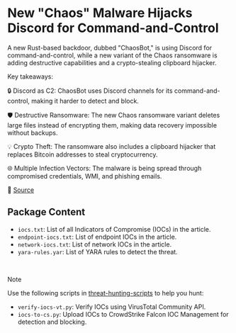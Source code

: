 # New "Chaos" Malware Hijacks Discord for Command-and-Control

A new Rust-based backdoor, dubbed "ChaosBot," is using Discord for command-and-control, while a new variant of the Chaos ransomware is adding destructive capabilities and a crypto-stealing clipboard hijacker.

Key takeaways:

🔒 Discord as C2: ChaosBot uses Discord channels for its command-and-control, making it harder to detect and block.

🛡️ Destructive Ransomware: The new Chaos ransomware variant deletes large files instead of encrypting them, making data recovery impossible without backups.

💡 Crypto Theft: The ransomware also includes a clipboard hijacker that replaces Bitcoin addresses to steal cryptocurrency.

🌐 Multiple Infection Vectors: The malware is being spread through compromised credentials, WMI, and phishing emails.

🔗 [Source](https://www.esentire.com/blog/new-rust-malware-chaosbot-uses-discord-for-command-and-control)

## Package Content

- `iocs.txt`: List of all Indicators of Compromise (IOCs) in the article.
- `endpoint-iocs.txt`: List of endpoint IOCs in the article.
- `network-iocs.txt`: List of network IOCs in the article.
- `yara-rules.yar`: List of YARA rules to detect the threat.

<br>

> [!NOTE]
> Use the following scripts in [threat-hunting-scripts](../../threat-hunting-scripts/) to help you hunt:
>
> - `verify-iocs-vt.py`: Verify IOCs using VirusTotal Community API.
> - `iocs-to-cs.py`: Upload IOCs to CrowdStrike Falcon IOC Management for detection and blocking.
